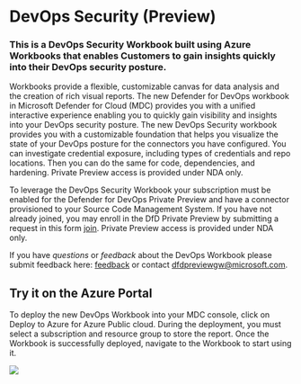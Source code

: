 # DevOps Security (Preview) 

### This is a DevOps Security Workbook built using Azure Workbooks that enables Customers to gain insights quickly into their DevOps security posture.

  Workbooks provide a flexible, customizable canvas for data analysis and the creation of rich visual reports.  The new Defender for DevOps workbook in Microsoft Defender for Cloud (MDC) provides you with a unified interactive experience enabling you to quickly gain visibility and insights into your DevOps security posture. The new DevOps Security workbook provides you with a customizable foundation that helps you visualize the state of your DevOps posture for the connectors you have configured. You can investigate credential exposure, including types of credentials and repo locations. Then you can do the same for code, dependencies, and hardening. Private Preview access is provided under NDA only.

  To leverage the DevOps Security Workbook your subscription must be enabled for the Defender for DevOps Private Preview and have a connector provisioned to your Source Code Management System. If you have not already joined, you may enroll in the DfD Private Preview by submitting a request in this form [join](https://forms.office.com/pages/responsepage.aspx?id=v4j5cvGGr0GRqy180BHbRwFsTGovk4lDkDAd1_XKttpUNURQOFdGV0RKMkdLQzExNE5WRjJXMEFEWi4u). Private Preview access is provided under NDA only. 

If you have *questions* or *feedback* about the DevOps Workbook please submit feedback here: [feedback]() or contact dfdpreviewgw@microsoft.com. 

## Try it on the Azure Portal
To deploy the new DevOps Workbook into your MDC console, click on Deploy to Azure for Azure Public cloud. During the deployment, you must select a subscription and resource group to store the report. Once the Workbook is successfully deployed, navigate to the Workbook to start using it.

<a href="https://portal.azure.com/#create/Microsoft.Template/uri/https%3A%2F%2Fraw.githubusercontent.com%2FAzure%2FMicrosoft-Defender-for-Cloud%2Fpreview%2FWorkbooks%2FDevOps%20Security%20%28Preview%29%2Fdeploy.json" target="_blank"><img src="https://aka.ms/deploytoazurebutton"/></a>
